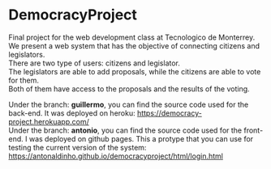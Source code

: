 # DemocracyProject
Final project for the web development class at Tecnologico de Monterrey.  
We present a web system that has the objective of connecting citizens and legislators.   
There are two type of users: citizens and legislator.  
The legislators are able to add proposals, while the citizens are able to vote for them.  
Both of them have access to the proposals and the results of the voting.  

Under the branch: **guillermo**, you can find the source code used for the back-end. It was deployed on heroku: https://democracy-project.herokuapp.com/  
Under the branch: **antonio**, you can find the source code used for the front-end. I was deployed on github pages. This a protype that you can use for testing the current version of the system: https://antonaldinho.github.io/democracyproject/html/login.html  
